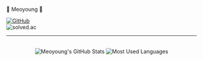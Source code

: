 <div>
  <div>
  <p>🐥 Meoyoung 🐥</p>
  <a href="https://github.com/meo-young">
      <img src="https://img.shields.io/github/followers/meo-young?label=GitHub&style=social" alt="GitHub" />
  </a>
  </div>
  <div>
    <img src="http://mazassumnida.wtf/api/v2/generate_badge?boj=eotn000" alt="solved.ac" />  
  </div>
</div>

<hr>
<br>

<div align="center">
  <img align="center" src="https://github-readme-stats.vercel.app/api?username=meo-young&show_icons=true&theme=radical" alt="Meoyoung's GitHub Stats" />
  <img align="center" src="https://github-readme-stats.vercel.app/api/top-langs/?username=meo-young&layout=compact&theme=radical" alt="Most Used Languages" />
</div>
